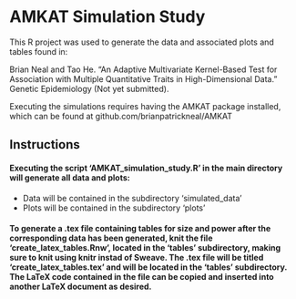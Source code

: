 
<!-- README.md is generated from README.Rmd. Please edit that file -->

# AMKAT Simulation Study

<!-- badges: start -->
<!-- badges: end -->

This R project was used to generate the data and associated plots and
tables found in:

Brian Neal and Tao He. “An Adaptive Multivariate Kernel-Based Test for
Association with Multiple Quantitative Traits in High-Dimensional Data.”
Genetic Epidemiology (Not yet submitted).

Executing the simulations requires having the AMKAT package installed,
which can be found at github.com/brianpatrickneal/AMKAT

## Instructions

#### Executing the script ‘AMKAT_simulation_study.R’ in the main directory will generate all data and plots:

-   Data will be contained in the subdirectory ‘simulated_data’
-   Plots will be contained in the subdirectory ‘plots’

#### To generate a .tex file containing tables for size and power after the corresponding data has been generated, knit the file ‘create_latex_tables.Rnw’, located in the ‘tables’ subdirectory, making sure to knit using knitr instad of Sweave. The .tex file will be titled ‘create_latex_tables.tex’ and will be located in the ‘tables’ subdirectory. The LaTeX code contained in the file can be copied and inserted into another LaTeX document as desired.
